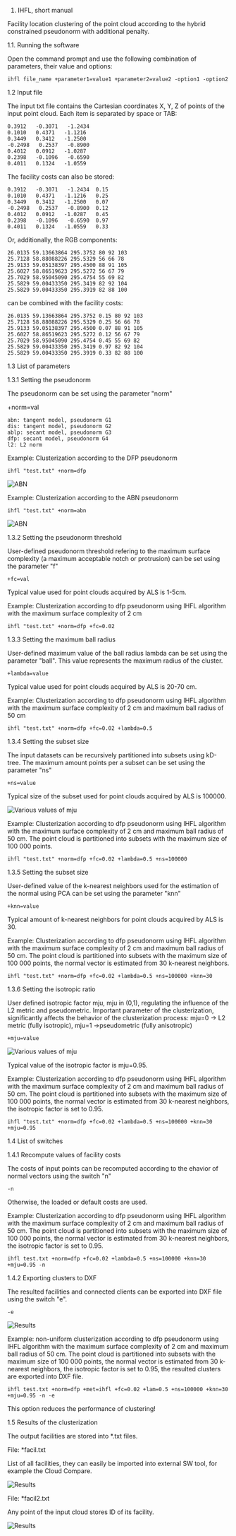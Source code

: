 1. IHFL, short manual

Facility location clustering of the point cloud according to the hybrid constrained pseudonorm with additional penalty. 


1.1. Running the software

Open the command prompt and use the following combination of parameters, their value and options: 

	ihfl file_name +parameter1=value1 +parameter2=value2 -option1 -option2

1.2 Input file

The input txt file contains the Cartesian coordinates X, Y, Z of points of the input point cloud. Each item is separated by space or TAB:


	0.3912   -0.3071   -1.2434  
	0.1010   0.4371   -1.1216   
	0.3449   0.3412   -1.2500   
	-0.2498   0.2537   -0.8900  
	0.4012   0.0912   -1.0287   
	0.2398   -0.1096   -0.6590  
	0.4011   0.1324   -1.0559   

The facility costs can also be stored:

	0.3912   -0.3071   -1.2434  0.15
	0.1010   0.4371   -1.1216   0.25
	0.3449   0.3412   -1.2500   0.07
	-0.2498   0.2537   -0.8900  0.12
	0.4012   0.0912   -1.0287   0.45
	0.2398   -0.1096   -0.6590  0.97
	0.4011   0.1324   -1.0559   0.33

Or, additionally, the RGB components:

	26.0135 59.13663864 295.3752 80 92 103
	25.7128 58.88088226 295.5329 56 66 78
	25.9133 59.05138397 295.4500 88 91 105
	25.6027 58.86519623 295.5272 56 67 79
	25.7029 58.95045090 295.4754 55 69 82
	25.5829 59.00433350 295.3419 82 92 104
	25.5829 59.00433350 295.3919 82 88 100 

can be combined with the facility costs:

	26.0135 59.13663864 295.3752 0.15 80 92 103
	25.7128 58.88088226 295.5329 0.25 56 66 78
	25.9133 59.05138397 295.4500 0.07 88 91 105
	25.6027 58.86519623 295.5272 0.12 56 67 79
	25.7029 58.95045090 295.4754 0.45 55 69 82
	25.5829 59.00433350 295.3419 0.97 82 92 104
	25.5829 59.00433350 295.3919 0.33 82 88 100 


1.3 List of parameters

1.3.1 Setting the pseudonorm

The pseudonorm can be set using the parameter "norm"

+norm=val

	abn: tangent model, pseudonorm G1
	dis: tangent model, pseudonorm G2
	ablp: secant model, pseudonorm G3
	dfp: secant model, pseudonorm G4
	l2: L2 norm
	
Example: Clusterization according to the DFP pseudonorm

	ihfl "test.txt" +norm=dfp

![ABN](./data/Cone/clusters_dfp.jpg)

Example: Clusterization according to the ABN pseudonorm

	ihfl "test.txt" +norm=abn

![ABN](./data/Cone/clusters_abn.jpg)
	
1.3.2 Setting the pseudonorm threshold

User-defined pseudonorm threshold refering to the maximum surface complexity (a maximum acceptable notch or protrusion) 
can be set using the parameter "f"

	+fc=val

Typical value used for point clouds acquired by ALS is 1-5cm.

Example: Clusterization according to dfp pseudonorm using IHFL algorithm with the maximum surface complexity of 2 cm

	ihfl "test.txt" +norm=dfp +fc=0.02

1.3.3 Setting the maximum ball radius

User-defined maximum value of the ball radius lambda can be set using the parameter "ball". This value represents the maximum
radius of the cluster.

	+lambda=value

Typical value used for point clouds acquired by ALS is 20-70 cm.

Example: Clusterization according to dfp pseudonorm using IHFL algorithm with the maximum surface complexity of 2 cm
and maximum ball radius of 50 cm

	ihfl "test.txt" +norm=dfp +fc=0.02 +lambda=0.5

1.3.4 Setting the subset size

The input datasets can be recursively partitioned into subsets using kD-tree. The maximum amount points per a subset can be set
using the parameter "ns"

	+ns=value

Typical size of the subset used for point clouds acquired by ALS is 100000.

![Various values of mju](./data/progress.jpg)

Example: Clusterization according to dfp pseudonorm using IHFL algorithm with the maximum surface complexity of 2 cm
and maximum ball radius of 50 cm. The point cloud is partitioned into subsets with the maximum size of 100 000 points.

	ihfl "test.txt" +norm=dfp +fc=0.02 +lambda=0.5 +ns=100000

1.3.5 Setting the subset size

User-defined value of the k-nearest neighbors used for the estimation of the normal using PCA can be set using the parameter "knn"

	+knn=value

Typical amount of k-nearest neighbors for point clouds acquired by ALS is 30.

Example: Clusterization according to dfp pseudonorm using IHFL algorithm with the maximum surface complexity of 2 cm
and maximum ball radius of 50 cm. The point cloud is partitioned into subsets with the maximum size of 100 000 points, the normal
vector is estimated from 30 k-nearest neighbors.

	ihfl "test.txt" +norm=dfp +fc=0.02 +lambda=0.5 +ns=100000 +knn=30

1.3.6 Setting the isotropic ratio

User defined isotropic factor mju, mju in (0,1), regulating the influence of the L2 metric and pseudometric.  Important parameter of 
the clusterization, significantly affects the behavior of the clusterization process: mju=0 -> L2 metric (fully isotropic), 
mju=1 ->pseudometric (fully anisotropic)

	+mju=value

![Various values of mju](./data/clustering_metrics2.jpg)

Typical value of the isotropic factor is mju=0.95.

Example: Clusterization according to dfp pseudonorm using IHFL algorithm with the maximum surface complexity of 2 cm
and maximum ball radius of 50 cm. The point cloud is partitioned into subsets with the maximum size of 100 000 points, the normal
vector is estimated from 30 k-nearest neighbors, the isotropic factor is set to 0.95.

	ihfl "test.txt" +norm=dfp +fc=0.02 +lambda=0.5 +ns=100000 +knn=30 +mju=0.95

1.4 List of switches

1.4.1 Recompute values of facility costs

The costs of input points can be recomputed according to the ehavior of normal vectors using the switch "n"

	-n 	

Otherwise, the loaded or default costs are used.

Example: Clusterization according to dfp pseudonorm using IHFL algorithm with the maximum surface complexity of 2 cm
and maximum ball radius of 50 cm. The point cloud is partitioned into subsets with the maximum size of 100 000 points, the normal
vector is estimated from 30 k-nearest neighbors, the isotropic factor is set to 0.95.

	ihfl test.txt +norm=dfp +fc=0.02 +lambda=0.5 +ns=100000 +knn=30 +mju=0.95 -n

1.4.2 Exporting clusters to DXF

The resulted facilities and connected clients can be exported into DXF file using the switch "e".

	-e

![Results](./data/export.jpg)

Example: non-uniform clusterization according to dfp pseudonorm using IHFL algorithm with the maximum surface complexity of 2 cm
and maximum ball radius of 50 cm. The point cloud is partitioned into subsets with the maximum size of 100 000 points, the normal
vector is estimated from 30 k-nearest neighbors, the isotropic factor is set to 0.95, the resulted clusters are exported into DXF file.

	ihfl test.txt +norm=dfp +met=ihfl +fc=0.02 +lam=0.5 +ns=100000 +knn=30 +mju=0.95 -n -e

This option reduces the performance of clustering! 


1.5 Results of the clusterization

The output facilities are stored into *.txt files. 

File: *facil.txt

List of all facilities,  they can easily be imported into external SW tool, for example the Cloud Compare.

![Results](./data/facilities.jpg)

File: *facil2.txt

Any point of the input cloud stores ID of its facility.

![Results](./data/facilities2.jpg)

